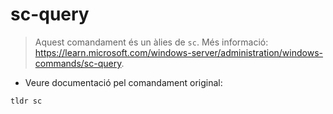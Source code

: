 # sc-query

> Aquest comandament és un àlies de `sc`.
> Més informació: <https://learn.microsoft.com/windows-server/administration/windows-commands/sc-query>.

- Veure documentació pel comandament original:

`tldr sc`
